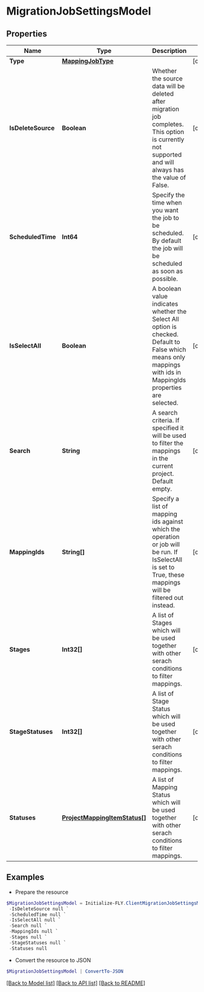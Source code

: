 # MigrationJobSettingsModel
## Properties

Name | Type | Description | Notes
------------ | ------------- | ------------- | -------------
**Type** | [**MappingJobType**](MappingJobType.md) |  | [optional] 
**IsDeleteSource** | **Boolean** | Whether the source data will be deleted after migration job completes. This option is currently not supported and will always has the value of False. | [optional] 
**ScheduledTime** | **Int64** | Specify the time when you want the job to be scheduled. By default the job will be scheduled as soon as possible. | [optional] 
**IsSelectAll** | **Boolean** | A boolean value indicates whether the Select All option is checked.  Default to False which means only mappings with ids in MappingIds properties are selected. | [optional] 
**Search** | **String** | A search criteria. If specified it will be used to filter the mappings in the current project. Default empty. | [optional] 
**MappingIds** | **String[]** | Specify a list of mapping ids against which the operation or job will be run.  If IsSelectAll is set to True, these mappings will be filtered out instead. | [optional] 
**Stages** | **Int32[]** | A list of Stages which will be used together with other serach conditions to filter mappings. | [optional] 
**StageStatuses** | **Int32[]** | A list of Stage Status which will be used together with other serach conditions to filter mappings. | [optional] 
**Statuses** | [**ProjectMappingItemStatus[]**](ProjectMappingItemStatus.md) | A list of Mapping Status which will be used together with other serach conditions to filter mappings. | [optional] 

## Examples

- Prepare the resource
```powershell
$MigrationJobSettingsModel = Initialize-FLY.ClientMigrationJobSettingsModel  -Type null `
 -IsDeleteSource null `
 -ScheduledTime null `
 -IsSelectAll null `
 -Search null `
 -MappingIds null `
 -Stages null `
 -StageStatuses null `
 -Statuses null
```

- Convert the resource to JSON
```powershell
$MigrationJobSettingsModel | ConvertTo-JSON
```

[[Back to Model list]](../README.md#documentation-for-models) [[Back to API list]](../README.md#documentation-for-api-endpoints) [[Back to README]](../README.md)
